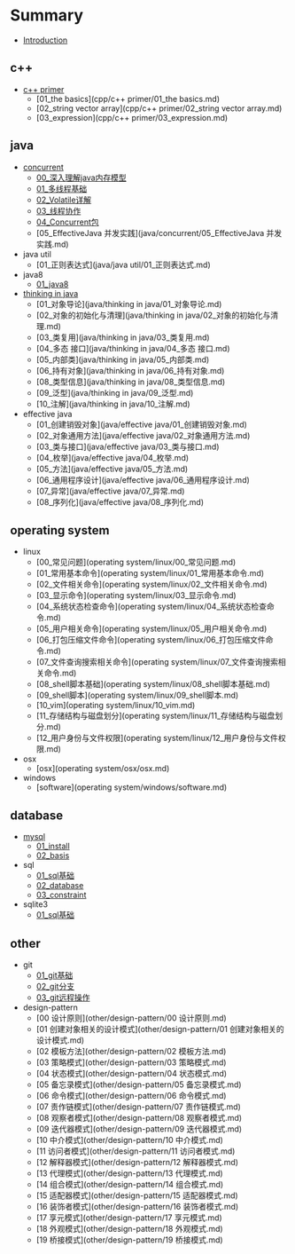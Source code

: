 # Summary

* [Introduction](README.md)

## c++

* [c++ primer](c++/c++-primer.md)
  * [01\_the basics](cpp/c++ primer/01_the basics.md)
  * [02\_string vector array](cpp/c++ primer/02_string vector array.md)
  * [03\_expression](cpp/c++ primer/03_expression.md)

## java

* [concurrent](java/concurrent.md)
  * [00\_深入理解java内存模型](java/concurrent/00_深入理解java内存模型.md)
  * [01\_多线程基础](java/concurrent/01_多线程基础.md)
  * [02\_Volatile详解](java/concurrent/02_Volatile详解.md)
  * [03\_线程协作](java/concurrent/03_线程协作.md)
  * [04\_Concurrent包](java/concurrent/04_Concurrent包.md)
  * [05\_EffectiveJava 并发实践](java/concurrent/05_EffectiveJava 并发实践.md)
* java util
  * [01\_正则表达式](java/java util/01_正则表达式.md)
* java8
  * [01\_java8](java/java8/01_java8.md)
* [thinking in java](java/thinking-in-java.md)
  * [01\_对象导论](java/thinking in java/01_对象导论.md)
  * [02\_对象的初始化与清理](java/thinking in java/02_对象的初始化与清理.md)
  * [03\_类复用](java/thinking in java/03_类复用.md)
  * [04\_多态 接口](java/thinking in java/04_多态 接口.md)
  * [05\_内部类](java/thinking in java/05_内部类.md)
  * [06\_持有对象](java/thinking in java/06_持有对象.md)
  * [08\_类型信息](java/thinking in java/08_类型信息.md)
  * [09\_泛型](java/thinking in java/09_泛型.md)
  * [10\_注解](java/thinking in java/10_注解.md)
* effective java
  * [01\_创建销毁对象](java/effective java/01_创建销毁对象.md)
  * [02\_对象通用方法](java/effective java/02_对象通用方法.md)
  * [03\_类与接口](java/effective java/03_类与接口.md)
  * [04\_枚举](java/effective java/04_枚举.md)
  * [05\_方法](java/effective java/05_方法.md)
  * [06\_通用程序设计](java/effective java/06_通用程序设计.md)
  * [07\_异常](java/effective java/07_异常.md)
  * [08\_序列化](java/effective java/08_序列化.md)

## operating system

* linux
  * [00\_常见问题](operating system/linux/00_常见问题.md)
  * [01\_常用基本命令](operating system/linux/01_常用基本命令.md)
  * [02\_文件相关命令](operating system/linux/02_文件相关命令.md)
  * [03\_显示命令](operating system/linux/03_显示命令.md)
  * [04\_系统状态检查命令](operating system/linux/04_系统状态检查命令.md)
  * [05\_用户相关命令](operating system/linux/05_用户相关命令.md)
  * [06\_打包压缩文件命令](operating system/linux/06_打包压缩文件命令.md)
  * [07\_文件查询搜索相关命令](operating system/linux/07_文件查询搜索相关命令.md)
  * [08\_shell脚本基础](operating system/linux/08_shell脚本基础.md)
  * [09\_shell脚本](operating system/linux/09_shell脚本.md)
  * [10\_vim](operating system/linux/10_vim.md)
  * [11\_存储结构与磁盘划分](operating system/linux/11_存储结构与磁盘划分.md)
  * [12\_用户身份与文件权限](operating system/linux/12_用户身份与文件权限.md)
* osx
  * [osx](operating system/osx/osx.md)
* windows
  * [software](operating system/windows/software.md)

## database

* [mysql](database/mysql.md)
  * [01\_install](database/mysql/01_install.md)
  * [02\_basis](database/mysql/02_basis.md)
* sql
  * [01\_sql基础](database/sql/01_sql基础.md)
  * [02\_database](database/sql/02_database.md)
  * [03\_constraint](database/sql/03_constraint.md)
* sqlite3
  * [01\_sql基础](database/sqlite3/01_install.md)

## other

* git
  * [01\_git基础](other/git/01_git基础.md)
  * [02\_git分支](other/git/02_git分支.md)
  * [03\_git远程操作](other/git/03_git远程操作.md)
* design-pattern
  * [00 设计原则](other/design-pattern/00 设计原则.md)
  * [01 创建对象相关的设计模式](other/design-pattern/01 创建对象相关的设计模式.md)
  * [02 模板方法](other/design-pattern/02 模板方法.md)
  * [03 策略模式](other/design-pattern/03 策略模式.md)
  * [04 状态模式](other/design-pattern/04 状态模式.md)
  * [05 备忘录模式](other/design-pattern/05 备忘录模式.md)
  * [06 命令模式](other/design-pattern/06 命令模式.md)
  * [07 责作链模式](other/design-pattern/07 责作链模式.md)
  * [08 观察者模式](other/design-pattern/08 观察者模式.md)
  * [09 迭代器模式](other/design-pattern/09 迭代器模式.md)
  * [10 中介模式](other/design-pattern/10 中介模式.md)
  * [11 访问者模式](other/design-pattern/11 访问者模式.md)
  * [12 解释器模式](other/design-pattern/12 解释器模式.md)
  * [13 代理模式](other/design-pattern/13 代理模式.md)
  * [14 组合模式](other/design-pattern/14 组合模式.md)
  * [15 适配器模式](other/design-pattern/15 适配器模式.md)
  * [16 装饰者模式](other/design-pattern/16 装饰者模式.md)
  * [17 享元模式](other/design-pattern/17 享元模式.md)
  * [18 外观模式](other/design-pattern/18 外观模式.md)
  * [19 桥接模式](other/design-pattern/19 桥接模式.md)

